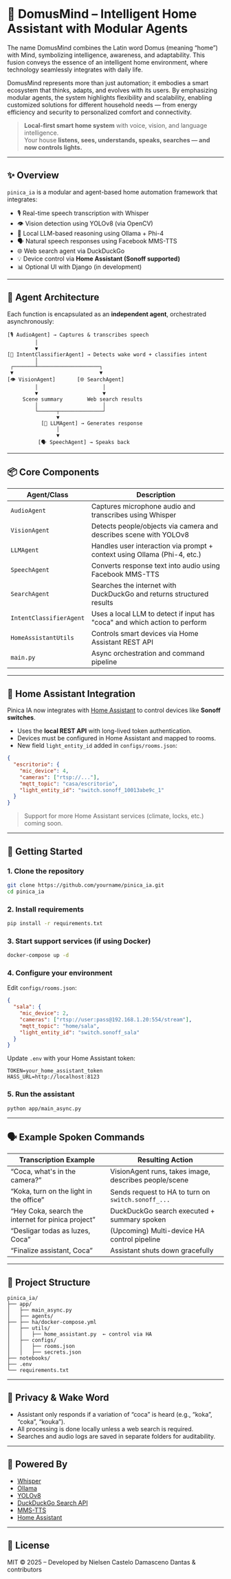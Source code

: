 
# 🏡 DomusMind – Intelligent Home Assistant with Modular Agents

The name DomusMind combines the Latin word Domus (meaning “home”) with Mind, symbolizing intelligence, awareness, and adaptability. This fusion conveys the essence of an intelligent home environment, where technology seamlessly integrates with daily life.

DomusMind represents more than just automation; it embodies a smart ecosystem that thinks, adapts, and evolves with its users. By emphasizing modular agents, the system highlights flexibility and scalability, enabling customized solutions for different household needs — from energy efficiency and security to personalized comfort and connectivity.

> **Local-first smart home system** with voice, vision, and language intelligence.  
> Your house **listens, sees, understands, speaks, searches — and now controls lights.**

---

## ✨ Overview

`pinica_ia` is a modular and agent-based home automation framework that integrates:

- 🎙️ Real-time speech transcription with Whisper
- 👁️ Vision detection using YOLOv8 (via OpenCV)
- 🧠 Local LLM-based reasoning using Ollama + Phi-4
- 🗣️ Natural speech responses using Facebook MMS-TTS
- 🌐 Web search agent via DuckDuckGo
- 💡 Device control via **Home Assistant (Sonoff supported)**
- 📊 Optional UI with Django (in development)

---

## 🧠 Agent Architecture

Each function is encapsulated as an **independent agent**, orchestrated asynchronously:

```
[🎙️ AudioAgent] → Captures & transcribes speech
         │
         ▼
[🧠 IntentClassifierAgent] → Detects wake word + classifies intent
         │
 ┌───────┴────────────────────┐
 ▼                            ▼
[👁️ VisionAgent]       [🌐 SearchAgent]
         │                     │
         ▼                     ▼
     Scene summary        Web search results
         │                     │
         └──────┬──────────────┘
                ▼
           [🧠 LLMAgent] → Generates response
                │
                ▼
          [🗣️ SpeechAgent] → Speaks back
```

---

## 📦 Core Components

| Agent/Class            | Description                                                                 |
|------------------------|-----------------------------------------------------------------------------|
| `AudioAgent`           | Captures microphone audio and transcribes using Whisper                    |
| `VisionAgent`          | Detects people/objects via camera and describes scene with YOLOv8          |
| `LLMAgent`             | Handles user interaction via prompt + context using Ollama (Phi-4, etc.)   |
| `SpeechAgent`          | Converts response text into audio using Facebook MMS-TTS                   |
| `SearchAgent`          | Searches the internet with DuckDuckGo and returns structured results       |
| `IntentClassifierAgent`| Uses a local LLM to detect if input has "coca" and which action to perform |
| `HomeAssistantUtils`   | Controls smart devices via Home Assistant REST API                         |
| `main.py`              | Async orchestration and command pipeline                                   |

---

## 🧩 Home Assistant Integration

Pinica IA now integrates with [Home Assistant](https://www.home-assistant.io/) to control devices like **Sonoff switches**.

- Uses the **local REST API** with long-lived token authentication.
- Devices must be configured in Home Assistant and mapped to rooms.
- New field `light_entity_id` added in `configs/rooms.json`:

```json
{
  "escritorio": {
    "mic_device": 4,
    "cameras": ["rtsp://..."],
    "mqtt_topic": "casa/escritorio",
    "light_entity_id": "switch.sonoff_10013abe9c_1"
  }
}
```

> Support for more Home Assistant services (climate, locks, etc.) coming soon.

---

## 🚀 Getting Started

### 1. Clone the repository

```bash
git clone https://github.com/yourname/pinica_ia.git
cd pinica_ia
```

### 2. Install requirements

```bash
pip install -r requirements.txt
```

### 3. Start support services (if using Docker)

```bash
docker-compose up -d
```

### 4. Configure your environment

Edit `configs/rooms.json`:

```json
{
  "sala": {
    "mic_device": 2,
    "cameras": ["rtsp://user:pass@192.168.1.20:554/stream"],
    "mqtt_topic": "home/sala",
    "light_entity_id": "switch.sonoff_sala"
  }
}
```

Update `.env` with your Home Assistant token:

```env
TOKEN=your_home_assistant_token
HASS_URL=http://localhost:8123
```

### 5. Run the assistant

```bash
python app/main_async.py
```

---

## 🗣️ Example Spoken Commands

| Transcription Example                               | Resulting Action                                            |
|-----------------------------------------------------|-------------------------------------------------------------|
| “Coca, what's in the camera?”                       | VisionAgent runs, takes image, describes people/scene       |
| “Koka, turn on the light in the office”             | Sends request to HA to turn on `switch.sonoff_...`          |
| “Hey Coka, search the internet for pinica project”  | DuckDuckGo search executed + summary spoken                 |
| “Desligar todas as luzes, Coca”                     | (Upcoming) Multi-device HA control pipeline                 |
| “Finalize assistant, Coca”                          | Assistant shuts down gracefully                             |

---

## 📂 Project Structure

```
pinica_ia/
├── app/
│   ├── main_async.py
│   ├── agents/
├── ├── ha/docker-compose.yml
│   ├── utils/
│   │   ├── home_assistant.py  ← control via HA
│   ├── configs/
│   │   ├── rooms.json
│   │   ├── secrets.json
├── notebooks/
├── .env
└── requirements.txt
```

---

## 🔐 Privacy & Wake Word

- Assistant only responds if a variation of “coca” is heard (e.g., “koka”, “coka”, “kouka”).
- All processing is done locally unless a web search is required.
- Searches and audio logs are saved in separate folders for auditability.

---

## 🧠 Powered By

- [Whisper](https://github.com/openai/whisper)
- [Ollama](https://ollama.com/)
- [YOLOv8](https://github.com/ultralytics/ultralytics)
- [DuckDuckGo Search API](https://duckduckgo.com)
- [MMS-TTS](https://github.com/facebookresearch/fairseq/tree/main/examples/mms)
- [Home Assistant](https://www.home-assistant.io/)

---

## 📘 License

MIT © 2025 – Developed by Nielsen Castelo Damasceno Dantas & contributors
